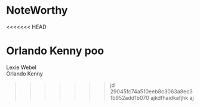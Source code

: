 # NoteWorthy
<<<<<<< HEAD

Orlando Kenny
poo
=======
Lexie Webel  
Orlando Kenny
>>>>>>>jd 29045fc74a510eeb8c3063a8ec31b952add1b070
ajkdfhaidkafjhk aj
